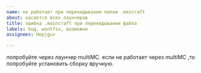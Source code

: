 ```yaml
---
name: не работает при перекидывании папки .maicraft
about: касается всех лаунчеров
title: ошибка .maincraft при перекидывании файла
labels: bug, wontfix, возможно
assignees: Hopjguv

---
```


попробуйте через лаунчер multiMC.
если не работает через multiMC ,то попробуйте установить сборку вручную.
